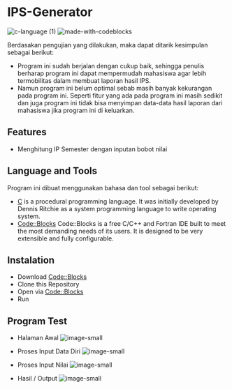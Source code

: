 # IPS-Generator
![c-language (1)](https://user-images.githubusercontent.com/88796834/199090603-596fb59e-423e-4192-9bad-2c512c24c318.svg)
![made-with-codeblocks](https://user-images.githubusercontent.com/88796834/199090161-ad124a3f-ace6-4d36-9ca8-280ac5ef04c8.svg)

Berdasakan pengujian yang dilakukan, maka dapat ditarik kesimpulan sebagai berikut:
- Program ini sudah berjalan dengan cukup baik, sehingga penulis berharap program ini dapat mempermudah mahasiswa agar lebih termobilitas dalam membuat laporan hasil IPS.
- Namun program ini belum optimal sebab masih banyak kekurangan pada program ini. Seperti fitur yang ada pada program ini masih sedikit dan juga program ini tidak bisa menyimpan data-data hasil laporan dari mahasiswa jika program ini di keluarkan.

## Features
- Menghitung IP Semester dengan inputan bobot nilai

## Language and Tools

Program ini dibuat menggunakan bahasa dan tool sebagai berikut:

- [C](https://www.geeksforgeeks.org/c-programming-language/) is a procedural programming language. It was initially developed by Dennis Ritchie as a system programming language to write operating system.
- [Code::Blocks](https://www.codeblocks.org/)
Code::Blocks is a free C/C++ and Fortran IDE built to meet the most demanding needs of its users. It is designed to be very extensible and fully configurable.

## Instalation
- Download [Code::Blocks](https://www.codeblocks.org/)
- Clone this Repository
- Open via [Code::Blocks](https://www.codeblocks.org/)
- Run

## Program Test

- Halaman Awal
![image-small](https://user-images.githubusercontent.com/88796834/211204184-72360355-8365-4d22-b522-3cdf19355fff.png)

- Proses Input Data Diri
![image-small](https://user-images.githubusercontent.com/88796834/211204245-f871be22-9c89-40e9-a680-880608e7b1d0.png)

- Proses Input Nilai
![image-small](https://user-images.githubusercontent.com/88796834/211204272-10b9bbe9-e552-449f-99c7-1c45a85e5d37.png)

- Hasil / Output
![image-small](https://user-images.githubusercontent.com/88796834/211204321-c4dadf31-ba83-456b-afa3-917257c36a12.png)
